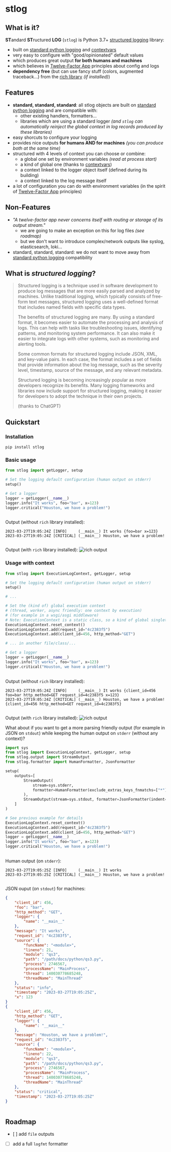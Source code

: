 
<!-- WARNING: generated from README.md.j2, do not modify this file manually but modify README.md.j2 instead
     and execute 'poetry run poe make_readme' to regenerate this README.md file -->

# stlog

<!--intro-start-->

## What is it?

**ST**andard **ST**ructured **LOG** (`stlog`) is Python 3.7+ [structured logging](#structured) library:

- built on [standard python logging](https://docs.python.org/3/library/logging.html) and [contextvars](https://docs.python.org/3/library/contextvars.html)
- very easy to configure with "good/opinionated" default values
- which produces great output **for both humans and machines**
- which believes in [Twelve-Factor App](https://12factor.net/) principles about config and logs
- **dependency free** (but can use fancy stuff (colors, augmented traceback...) from the [rich library](https://github.com/Textualize/rich) *(if installed)*)

## Features

- **standard, standard, standard**: all stlog objects are built on [standard python logging](https://docs.python.org/3/library/logging.html) and are compatible with:
    - other existing handlers, formatters...
    - libraries which are using a standard logger *(and `stlog` can automatically reinject the global context in log records produced by these libraries)*
- easy shorcuts to configure your logging
- provides nice outputs **for humans AND for machines** *(you can produce both at the same time)*
- structured with 4 levels of context you can choose or combine:
    - a global one set by environment variables *(read at process start)*
    - a kind of global one (thanks to [contextvars](https://docs.python.org/3/library/contextvars.html))
    - a context linked to the logger object itself (defined during its building)
    - a context linked to the log message itself
- a lot of configuration you can do with environment variables (in the spirit of [Twelve-Factor App](https://12factor.net/) principles)

## Non-Features

- *"A twelve-factor app never concerns itself with routing or storage of its output stream."*
    - we are going to make an exception on this for log files *(see roadmap)*
    - but we don't want to introduce complex/network outputs like syslog, elasticsearch, loki...
- standard, standard, standard: we do not want to move away from [standard python logging](https://docs.python.org/3/library/logging.html) compatibility 

## <a name="structured"></a> What is *structured logging*?

> Structured logging is a technique used in software development to produce log messages that are more easily parsed and analyzed by machines. 
> Unlike traditional logging, which typically consists of free-form text messages, structured logging uses a well-defined format that includes
> named fields with specific data types.
> 
> The benefits of structured logging are many. By using a standard format, it becomes easier to automate the processing and analysis of logs.
> This can help with tasks like troubleshooting issues, identifying patterns, and monitoring system performance. It can also make it easier
> to integrate logs with other systems, such as monitoring and alerting tools.
> 
> Some common formats for structured logging include JSON, XML, and key-value pairs. In each case, the format includes a set of fields that provide information about the log message, such as the severity level, timestamp, source of the message, and any relevant metadata.
> 
> Structured logging is becoming increasingly popular as more developers recognize its benefits. Many logging frameworks and libraries now include support for structured logging, making it easier for developers to adopt the technique in their own projects.
>
> (thanks to ChatGPT)

<!--intro-end-->

## Quickstart

<!--quickstart-start-->

### Installation

```
pip install stlog
```

### Basic usage

```python
from stlog import getLogger, setup

# Set the logging default configuration (human output on stderr)
setup()

# Get a logger
logger = getLogger(__name__)
logger.info("It works", foo="bar", x=123)
logger.critical("Houston, we have a problem!")
 
```

Output (without `rich` library installed):
```
2023-03-27T19:05:24Z [INFO]     (__main__) It works {foo=bar x=123}
2023-03-27T19:05:24Z [CRITICAL] (__main__) Houston, we have a problem!
 
```

Output (with `rich` library installed):
![rich output](docs/python/qs1.svg)
 

### Usage with context

```python
from stlog import ExecutionLogContext, getLogger, setup

# Set the logging default configuration (human output on stderr)
setup()

# ...

# Set the (kind of) global execution context
# (thread, worker, async friendly: one context by execution)
# (for example in a wsgi/asgi middleware)
# Note: ExecutionContext is a static class, so a kind of global singleton
ExecutionLogContext.reset_context()
ExecutionLogContext.add(request_id="4c2383f5")
ExecutionLogContext.add(client_id=456, http_method="GET")

# ... in another file/class/...

# Get a logger
logger = getLogger(__name__)
logger.info("It works", foo="bar", x=123)
logger.critical("Houston, we have a problem!")
 
```

Output (without `rich` library installed):
```
2023-03-27T19:05:24Z [INFO]     (__main__) It works {client_id=456 foo=bar http_method=GET request_id=4c2383f5 x=123}
2023-03-27T19:05:24Z [CRITICAL] (__main__) Houston, we have a problem! {client_id=456 http_method=GET request_id=4c2383f5}
 
```

Output (with `rich` library installed):
![rich output](docs/python/qs2.svg)
 

What about if you want to get a more parsing friendly output (for example in JSON on `stdout`) while keeping the human output on `stderr` (without any context)?

```python
import sys
from stlog import ExecutionLogContext, getLogger, setup
from stlog.output import StreamOutput
from stlog.formatter import HumanFormatter, JsonFormatter

setup(
    outputs=[
        StreamOutput(
            stream=sys.stderr,
            formatter=HumanFormatter(exclude_extras_keys_fnmatchs=["*"]),
        ),
        StreamOutput(stream=sys.stdout, formatter=JsonFormatter(indent=4)),
    ]
)

# See previous example for details
ExecutionLogContext.reset_context()
ExecutionLogContext.add(request_id="4c2383f5")
ExecutionLogContext.add(client_id=456, http_method="GET")
logger = getLogger(__name__)
logger.info("It works", foo="bar", x=123)
logger.critical("Houston, we have a problem!")
 
```

Human output (on `stderr`):
```
2023-03-27T19:05:25Z [INFO]     (__main__) It works
2023-03-27T19:05:25Z [CRITICAL] (__main__) Houston, we have a problem!
 
```

JSON ouput (on `stdout`) for machines:

```json
{
    "client_id": 456,
    "foo": "bar",
    "http_method": "GET",
    "logger": {
        "name": "__main__"
    },
    "message": "It works",
    "request_id": "4c2383f5",
    "source": {
        "funcName": "<module>",
        "lineno": 21,
        "module": "qs3",
        "path": "/path/docs/python/qs3.py",
        "process": 2746567,
        "processName": "MainProcess",
        "thread": 140030778685248,
        "threadName": "MainThread"
    },
    "status": "info",
    "timestamp": "2023-03-27T19:05:25Z",
    "x": 123
}
{
    "client_id": 456,
    "http_method": "GET",
    "logger": {
        "name": "__main__"
    },
    "message": "Houston, we have a problem!",
    "request_id": "4c2383f5",
    "source": {
        "funcName": "<module>",
        "lineno": 22,
        "module": "qs3",
        "path": "/path/docs/python/qs3.py",
        "process": 2746567,
        "processName": "MainProcess",
        "thread": 140030778685248,
        "threadName": "MainThread"
    },
    "status": "critical",
    "timestamp": "2023-03-27T19:05:25Z"
}
 
```

<!--quickstart-end-->

## Roadmap

- [ ] add `file` outputs
- [ ] add a full `logfmt` formatter
